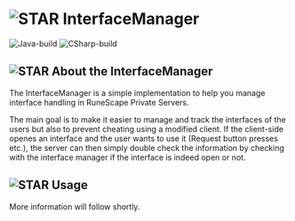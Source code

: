 # ![STAR](https://cpture.xyz/assets/github/misc/repos/img/scroll.png) InterfaceManager
![Java-build](https://img.shields.io/badge/build--java-1.1.0--beta.1-blue?style=for-the-badge)  ![CSharp-build](https://img.shields.io/badge/build--CSharp-1.0.0--beta.1-blue?style=for-the-badge)

## ![STAR](https://cpture.xyz/assets/github/misc/repos/img/star.png) About the InterfaceManager

The InterfaceManager is a simple implementation to help you manage interface handling in RuneScape Private Servers.

The main goal is to make it easier to manage and track the interfaces of the users but also to prevent cheating using a modified client.
If the client-side openes an interface and the user wants to use it (Request button presses etc.), the server can then simply double check the information
by checking with the interface manager if the interface is indeed open or not.

## ![STAR](https://cpture.xyz/assets/github/misc/repos/img/star.png) Usage

More information will follow shortly.
